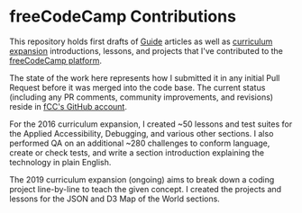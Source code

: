 # freeCodeCamp Contributions

This repository holds first drafts of [Guide](https://guide.freecodecamp.org/) articles as well as [curriculum expansion](https://github.com/freeCodeCamp/CurriculumExpansion) introductions, lessons, and projects that I've contributed to the [freeCodeCamp platform](https://www.freecodecamp.org).

The state of the work here represents how I submitted it in any initial Pull Request before it was merged into the code base. The current status (including any PR comments, community improvements, and revisions) reside in [fCC's GitHub account](https://github.com/freeCodeCamp).


For the 2016 curriculum expansion, I created \~50 lessons and test suites for the Applied Accessibility, Debugging, and various other sections. I also performed QA on an additional \~280 challenges to conform language, create or check tests, and write a section introduction explaining the technology in plain English.

The 2019 curriculum expansion (ongoing) aims to break down a coding project line-by-line to teach the given concept. I created the projects and lessons for the JSON and D3 Map of the World sections.

